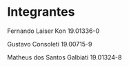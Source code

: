 # Integrantes

Fernando Laiser Kon 19.01336-0

Gustavo Consoleti 19.00715-9

Matheus dos Santos Galbiati 19.01324-8
